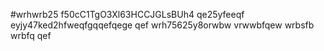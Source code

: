 #wrhwrb25
f50cC1TgO3Xl63HCCJGLsBUh4
qe25yfeeqf
eyjy47ked2hfweqfgqqefqege
qef
wrh75625y8orwbw
vrwwbfqew
wrbsfb
wrbfq
qef

